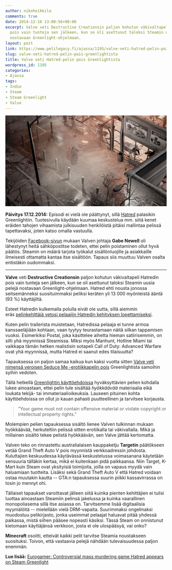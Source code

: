 ```yaml
---
author: nikoheikkila
comments: true
date: 2014-12-16 13:00:56+00:00
excerpt: Valve veti Destructive Creationsin paljon kohutun väkivaltapeli Hatredin
  pois vain tunteja sen jälkeen, kun se oli asettunut taloksi Steamin uusia pelejä
  nostavaan Greenlight-ohjelmaan.
layout: post
link: https://www.pelilegacy.fi/ajassa/1195/valve-veti-hatred-pelin-pois-greenlightista
slug: valve-veti-hatred-pelin-pois-greenlightista
title: Valve veti Hatred-pelin pois Greenlightista
wordpress_id: 1195
categories:
- Ajassa
tags:
- Indie
- Steam
- Steam Greenlight
- Valve
---
```


[![Hatred](/uploads/2014/12/hatred_game.jpg)](/uploads/2014/12/hatred_game.jpg)

**Päivitys 17.12.2014:** Episodi ei vielä ole päättynyt, sillä [Hatred](http://steamcommunity.com/sharedfiles/filedetails/?id=356532461) palasikin Greenlightiin. Tuotesivulla käydään kuumaa keskustelua mm. siitä kenet eräiden tahojen vihaamista julkisuuden henkilöistä pitäisi mallintaa pelissä tapettavaksi, joten katso omalla vastuulla.

Tekijöiden [Facebook-sivun](https://www.facebook.com/destructivecreationsteam/photos/a.367406143426716.1073741828.311540585679939/387264774774186/?type=1) mukaan Valven johtaja **Gabe Newell** oli lähestynyt heitä sähköpostitse todeten, ettei pelin poistaminen ollut hyvä päätös. Steamin on määrä tarjota työkalut sisällönluojille ja asiakkaille ilmeisesti ottamatta kantaa itse sisältöön. Tapaus siis muuttuu Valven osalta entistäkin oudommaksi.



* * *



**Valve** veti **Destructive Creationsin** paljon kohutun väkivaltapeli Hatredin pois vain tunteja sen jälkeen, kun se oli asettunut taloksi Steamin uusia pelejä nostavaan Greenlight-ohjelmaan. Hatred ehti nousta jonossa seitsemänneksi suosituimmaksi peliksi keräten yli 13 000 myönteistä ääntä (93 %) käyttäjiltä.

Esteet Hatredin kulkemalla polulla eivät ole uutta, sillä aiemmin eräs [pelinkehittäjä vetosi pelaajiin Hatredin kehityksen lopettamiseksi](http://www.pelilegacy.fi/ajassa/1071/pelikehittaja-vetoaa-pelaajiin-hatred-pelin-kehityksen-lopettamisesta).

Kuten pelin trailerista muistetaan, Hatredissa pelaaja ei tunne armoa kanssaeläjiään kohtaan, vaan tyytyy teurastamaan näitä silkan tappamisen vuoksi. Esimerkiksi Postal, joka käsittelee aihetta hieman satiirisemmin, on silti yhä myynnissä Steamissa. Miksi myös Manhunt, Hotline Miami tai vaikkapa tämän hetken realistisin sotapeli Call of Duty: Advanced Warfare ovat yhä myynnissä, mutta Hatred ei saanut edes tilaisuutta?

Tapauksessa on paljon samaa kaikua kun kaksi vuotta sitten [Valve veti nimensä veroisen Seduce Me -erotiikkapelin pois](http://kotaku.com/5940306/sex-game-pulled-from-steam-greenlight-you-can-guess-why) Greenlightista samoihin syihin vedoten.

Tällä hetkellä [Greenlightin käyttöehdoissa](http://steamcommunity.com/greenlight/faq/) hyväksyttävien pelien kohdalla lukee ainoastaan, ettei pelin tule sisältää _hyökkäävää_ materiaalia eikä loukata tekijä- tai immateriaalioikeuksia. Lauseen pituinen kohta käyttöehdoissa on ollut jo kauan pahasti puutteellinen ja tarvitsee korjausta.



<blockquote>"Your game must not contain offensive material or violate copyright or intellectual property rights."</blockquote>



Molempien pelien tapauksessa sisältö lienee Valven tulkinnan mukaan hyökkäävää, herkuteltiin pelissä sitten erotiikalla tai väkivallalla. Mikä ja millainen sisältö tekee pelistä hyökkäävän, sen Valve jättää kertomatta.

Valven teko on rinnastettu australialaisen kauppaketju **Targetin** päätökseen vetää Grand Theft Auto V pois myynnistä verkkoadressin johdosta. Kuluttajien keskuudessa käytävässä keskustelussa voimasanana käytetään sensuuria tälläkin kertaa, mikä ei kuitenkaan pidä paikkaansa. Niin Target, K-Mart kuin Steam ovat yksityisiä toimijoita, joilla on vapaus myydä vain haluamiaan tuotteita. Lisäksi sekä Grand Theft Auto V että Hatred voidaan ostaa muutakin kautta -- GTA:n tapauksessa suurin piikki kassavirrassa on tosin jo mennyt ohi.

Tällaiset tapaukset varoittavat jälleen siitä kuinka pienten kehittäjien ei tulisi luottaa ainoastaan Steamiin pelinsä jakelussa ja kuinka vaarallinen monopoliasema sillä itse asiassa on. Tarvitsemme lisää digitaalisia myymälöitä -- mielellään vielä DRM-vapaita. Suurimmaksi ongelmaksi muodostuu pelikirjasto, jonka useimmat pelaajat haluavat pitää yhdessä paikassa, mistä siihen pääsee nopeasti käsiksi. Tässä Steam on onnistunut kietomaan käyttäjänsä verkkoon, josta ei ole ulospääsyä, vai onko?

**Minecraft** osoitti, etteivät kaikki pelit tarvitse Steamia noustakseen suosituksi. Toivon, että vastaavia pelejä nähdään tulevaisuudessa paljon enemmän.

**Lue lisää:** [Eurogamer: Controversial mass murdering game Hatred appears on Steam Greenlight](http://www.eurogamer.net/articles/2014-12-15-controversial-mass-murdering-game-hatred-appears-on-steam-greenlight)

